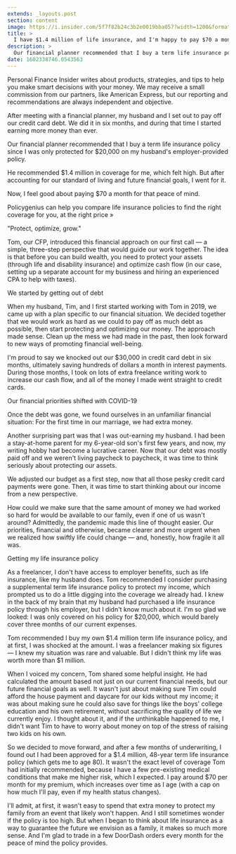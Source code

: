 ```yaml
--- 
extends: _layouts.post 
section: content 
image: https://i.insider.com/5f7f82b24c3b2e0019bba057?width=1200&format=jpeg 
title: > 
  I have $1.4 million of life insurance, and I'm happy to pay $70 a month to protect my family 
description: > 
  Our financial planner recommended that I buy a term life insurance policy since I was only protected for $20,000 on my husband's employer-provided policy.Policygenius can help you compare life insurance policies to find the right coverage for you, at the right price »"Protect, optimize, grow."Getting my life insurance policyAs a freelancer, I don't have access to employer benefits, such as life insurance, like my husband does.Tom recommended I buy my own $1.4 million term life insurance policy, and at first, I was shocked at the amount.But when I began to think about life insurance as a way to guarantee the future we envision as a family, it makes so much more sense. 
date: 1602338746.0543563 
--- 
```

Personal Finance Insider writes about products, strategies, and tips to help you make smart decisions with your money. We may receive a small commission from our partners, like American Express, but our reporting and recommendations are always independent and objective.

After meeting with a financial planner, my husband and I set out to pay off our credit card debt. We did it in six months, and during that time I started earning more money than ever.

Our financial planner recommended that I buy a term life insurance policy since I was only protected for $20,000 on my husband's employer-provided policy.

He recommended $1.4 million in coverage for me, which felt high. But after accounting for our standard of living and future financial goals, I went for it.

Now, I feel good about paying $70 a month for that peace of mind.

Policygenius can help you compare life insurance policies to find the right coverage for you, at the right price »

"Protect, optimize, grow."

Tom, our CFP, introduced this financial approach on our first call — a simple, three-step perspective that would guide our work together. The idea is that before you can build wealth, you need to protect your assets (through life and disability insurance) and optimize cash flow (in our case, setting up a separate account for my business and hiring an experienced CPA to help with taxes).

We started by getting out of debt

When my husband, Tim, and I first started working with Tom in 2019, we came up with a plan specific to our financial situation. We decided together that we would work as hard as we could to pay off as much debt as possible, then start protecting and optimizing our money. The approach made sense. Clean up the mess we had made in the past, then look forward to new ways of promoting financial well-being.

I'm proud to say we knocked out our $30,000 in credit card debt in six months, ultimately saving hundreds of dollars a month in interest payments. During those months, I took on lots of extra freelance writing work to increase our cash flow, and all of the money I made went straight to credit cards.

Our financial priorities shifted with COVID-19

Once the debt was gone, we found ourselves in an unfamiliar financial situation: For the first time in our marriage, we had extra money.

Another surprising part was that I was out-earning my husband. I had been a stay-at-home parent for my 6-year-old son's first few years, and now, my writing hobby had become a lucrative career. Now that our debt was mostly paid off and we weren't living paycheck to paycheck, it was time to think seriously about protecting our assets.

We adjusted our budget as a first step, now that all those pesky credit card payments were gone. Then, it was time to start thinking about our income from a new perspective.

How could we make sure that the same amount of money we had worked so hard for would be available to our family, even if one of us wasn't around? Admittedly, the pandemic made this line of thought easier. Our priorities, financial and otherwise, became clearer and more urgent when we realized how swiftly life could change — and, honestly, how fragile it all was.

Getting my life insurance policy

As a freelancer, I don't have access to employer benefits, such as life insurance, like my husband does. Tom recommended I consider purchasing a supplemental term life insurance policy to protect my income, which prompted us to do a little digging into the coverage we already had. I knew in the back of my brain that my husband had purchased a life insurance policy through his employer, but I didn't know much about it. I'm so glad we looked: I was only covered on his policy for $20,000, which would barely cover three months of our current expenses.

Tom recommended I buy my own $1.4 million term life insurance policy, and at first, I was shocked at the amount. I was a freelancer making six figures — I knew my situation was rare and valuable. But I didn't think my life was worth more than $1 million.

When I voiced my concern, Tom shared some helpful insight. He had calculated the amount based not just on our current financial needs, but our future financial goals as well. It wasn't just about making sure Tim could afford the house payment and daycare for our kids without my income; it was about making sure he could also save for things like the boys' college education and his own retirement, without sacrificing the quality of life we currently enjoy. I thought about it, and if the unthinkable happened to me, I didn't want Tim to have to worry about money on top of the stress of raising two kids on his own.

So we decided to move forward, and after a few months of underwriting, I found out I had been approved for a $1.4 million, 48-year term life insurance policy (which gets me to age 80). It wasn't the exact level of coverage Tom had initially recommended, because I have a few pre-existing medical conditions that make me higher risk, which I expected. I pay around $70 per month for my premium, which increases over time as I age (with a cap on how much I'll pay, even if my health status changes).

I'll admit, at first, it wasn't easy to spend that extra money to protect my family from an event that likely won't happen. And I still sometimes wonder if the policy is too high. But when I began to think about life insurance as a way to guarantee the future we envision as a family, it makes so much more sense. And I'm glad to trade in a few DoorDash orders every month for the peace of mind the policy provides.